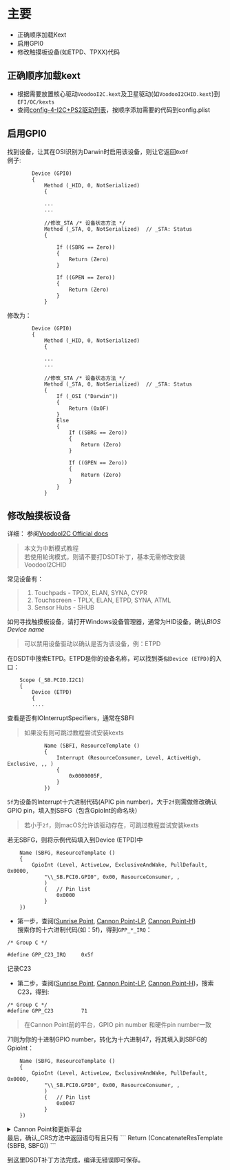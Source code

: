 # 主要
+ 正确顺序加载Kext
+ 启用GPI0
+ 修改触摸板设备(如ETPD、TPXX)代码

## 正确顺序加载kext
+ 根据需要放置核心驱动`VoodooI2C.kext`及卫星驱动(如`VoodooI2CHID.kext`)到`EFI/OC/kexts`
+ 查阅[config-4-I2C+PS2驱动列表](https://github.com/daliansky/OC-little/blob/master/常见驱动加载顺序/config-4-I2C%2BPS2驱动列表.md)，按顺序添加需要的代码到config.plist

## 启用GPI0
找到设备，让其在OSI识别为Darwin时启用该设备，则让它返回`0x0f`  
例子:
```
        Device (GPI0)
        {
            Method (_HID, 0, NotSerialized)
            {

            ...
            ...

            //修改_STA /* 设备状态方法 */
            Method (_STA, 0, NotSerialized)  // _STA: Status
            {

                If ((SBRG == Zero))
                {
                    Return (Zero)
                }

                If ((GPEN == Zero))
                {
                    Return (Zero)
                }
            }

```
修改为：
```
        Device (GPI0)
        {
            Method (_HID, 0, NotSerialized)
            {

            ...
            ...

            //修改_STA /* 设备状态方法 */
            Method (_STA, 0, NotSerialized)  // _STA: Status
            {
                If (_OSI ("Darwin"))
                {
                    Return (0x0F)
                }
                Else
                {
                    If ((SBRG == Zero))
                    {
                        Return (Zero)
                    }

                    If ((GPEN == Zero))
                    {
                        Return (Zero)
                    }
                }
            }
```

## 修改触摸板设备
详细： 参阅[VoodooI2C Official docs](https://voodooi2c.github.io)  
> 本文为中断模式教程  
> 若使用轮询模式，则请不要打DSDT补丁，基本无需修改安装VoodooI2CHID

常见设备有：
> 1. Touchpads - TPDX, ELAN, SYNA, CYPR
> 2. Touchscreen - TPLX, ELAN, ETPD, SYNA, ATML
> 3. Sensor Hubs - SHUB

如何寻找触摸板设备，请打开Windows设备管理器，通常为HID设备。确认*BIOS Device name*
> 可以禁用设备驱动以确认是否为该设备，例：ETPD

在DSDT中搜索ETPD。ETPD是你的设备名称，可以找到类似`Device (ETPD)`的入口：
```
    Scope (_SB.PCI0.I2C1)
    {
        Device (ETPD)
        {
        ....
```
查看是否有IOInterruptSpecifiers，通常在SBFI
> 如果没有则可跳过教程尝试安装kexts
```
            Name (SBFI, ResourceTemplate ()
            {
                Interrupt (ResourceConsumer, Level, ActiveHigh, Exclusive, ,, )
                {
                    0x0000005F,
                }
            })
```
`5f`为设备的Interrupt十六进制代码(APIC pin number)，大于`2f`则需做修改确认GPIO pin，填入到SBFG（包含GpioInt的命名块）
> 若小于`2f`，则macOS允许该驱动存在，可跳过教程尝试安装kexts

若无SBFG，则将示例代码填入到Device (ETPD)中
```
    Name (SBFG, ResourceTemplate ()
    {
        GpioInt (Level, ActiveLow, ExclusiveAndWake, PullDefault, 0x0000,
            "\\_SB.PCI0.GPI0", 0x00, ResourceConsumer, ,
            )
            {   // Pin list
                0x0000
            }
    })
```
+ 第一步，查阅([Sunrise Point](https://github.com/coreboot/coreboot/blob/master/src/soc/intel/skylake/include/soc/gpio_defs.h#L43), [Cannon Point-LP](https://github.com/coreboot/coreboot/blob/master/src/soc/intel/cannonlake/include/soc/gpio_defs.h#L42), [Cannon Point-H](https://github.com/coreboot/coreboot/blob/master/src/soc/intel/cannonlake/include/soc/gpio_defs_cnp_h.h#L42))  
搜索你的十六进制代码(如：5f)，得到`GPP_*_IRQ`：
```
/* Group C */

#define GPP_C23_IRQ		0x5f
```
记录C23
+ 第二步，查阅([Sunrise Point](https://github.com/coreboot/coreboot/blob/master/src/soc/intel/skylake/include/soc/gpio_soc_defs.h#L37), [Cannon Point-LP](https://github.com/coreboot/coreboot/blob/master/src/soc/intel/cannonlake/include/soc/gpio_soc_defs.h#L45), [Cannon Point-H](https://github.com/coreboot/coreboot/blob/master/src/soc/intel/cannonlake/include/soc/gpio_soc_defs_cnp_h.h#L40))，搜索C23，得到:
```
/* Group C */
#define GPP_C23			71
```
> 在Cannon Point前的平台，GPIO pin number 和硬件pin number一致  

71则为你的十进制GPIO number，转化为十六进制47，将其填入到SBFG的GpioInt：
```
    Name (SBFG, ResourceTemplate ()
    {
        GpioInt (Level, ActiveLow, ExclusiveAndWake, PullDefault, 0x0000,
            "\\_SB.PCI0.GPI0", 0x00, ResourceConsumer, ,
            )
            {   // Pin list
                0x0047
            }
    })
```
<details>
<summary>Cannon Point和更新平台</summary>
</br>
硬件引脚和GPIO引脚不一致，需做进一步转换得到GPIO pin

查阅<a href="https://github.com/coolstar/VoodooGPIO/blob/master/VoodooGPIO/CannonLake-LP/VoodooGPIOCannonLakeLP.hpp#L366">Cannon Point-LP</a>, <a href="https://github.com/coolstar/VoodooGPIO/blob/master/VoodooGPIO/CannonLake-H/VoodooGPIOCannonLakeH.hpp#L414">Cannon Point-H</a>，得到如

<pre><code>
// 前面查得290
GPP_J3_IRQ = 0x33
GPP_J3 = 290

//转换
// CHIPSET_GPP(num, base, end, gpio_base)
// GPIO pin number = hardware pin number - base + gpis_base
CNL_GPP(3, 287, 298, 352)

290 - 287 (base) + 352 = 355 = 0x163
</code></pre>
355为十进制`GPIO pin number`，转换为十六进制0x163

你可能会得到多组数据，gpio_base为`*_NO_GPIO`无效，测试以得到适合你设备的GPIO pin

---
</details>
最后，确认_CRS方法中返回语句有且只有
```
Return (ConcatenateResTemplate (SBFB, SBFG))
```

到这里DSDT补丁方法完成，编译无错误即可保存。